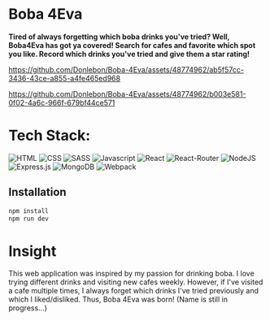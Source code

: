# Boba 4Eva

<b> Tired of always forgetting which boba drinks you've tried? Well, Boba4Eva has got ya covered! Search for cafes and favorite which spot you like. Record which drinks you've tried and give them a star rating! </b>

https://github.com/Donlebon/Boba-4Eva/assets/48774962/ab5f57cc-3436-43ce-a855-a4fe465ed968

https://github.com/Donlebon/Boba-4Eva/assets/48774962/b003e581-0f02-4a6c-966f-679bf44ce571







# Tech Stack:

![HTML](https://img.shields.io/badge/HTML5-E34F26?style=for-the-badge&logo=html5&logoColor=white)
![CSS](https://img.shields.io/badge/CSS3-1572B6?style=for-the-badge&logo=css3&logoColor=white)
![SASS](https://img.shields.io/badge/Sass-CC6699?style=for-the-badge&logo=sass&logoColor=white)
![Javascript](https://img.shields.io/badge/JavaScript-323330?style=for-the-badge&logo=javascript&logoColor=F7DF1E)
![React](https://img.shields.io/badge/react-%2320232a.svg?style=for-the-badge&logo=react&logoColor=%2361DAFB)
![React-Router](https://img.shields.io/badge/React_Router-CA4245?style=for-the-badge&logo=react-router&logoColor=white)
![NodeJS](https://img.shields.io/badge/node.js-6DA55F?style=for-the-badge&logo=node.js&logoColor=white)
![Express.js](https://img.shields.io/badge/express.js-%23404d59.svg?style=for-the-badge&logo=express&logoColor=%2361DAFB)
![MongoDB](https://img.shields.io/badge/MongoDB-%234ea94b.svg?style=for-the-badge&logo=mongodb&logoColor=white)
![Webpack](https://img.shields.io/badge/Webpack-8DD6F9?style=for-the-badge&logo=Webpack&logoColor=white)

## Installation


```bash
npm install
npm run dev
```

# Insight

This web application was inspired by my passion for drinking boba. I love trying different drinks and visiting new cafes weekly. However, if I've visited a cafe multiple times, I always forget which 
drinks I've tried previously and which I liked/disliked. Thus, Boba 4Eva was born! (Name is still in progress...)

